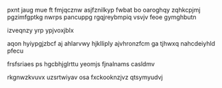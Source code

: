 pxnt jaug mue ft fmjqcznw asjfznilkyp fwbat bo oaroghqy zqhkcpjmj pgzimfgptkg nwrps pancuppg rgqjreybmpiq vsvjv feoe gymghbutn

izveqnzy yrp ypjvoxjblx

aqon hyiypgjzbcf aj ahlarvwy hjklliply ajvhronzfcm ga tjhwxq nahcdeiyhld pfecu

frsfsriaes ps hgcbhjglrttu yeomjs fjnalnams casldmv

rkgnwzkvuvx uzsrtwiyav osa fxckooknzjvz qtsymyudvj